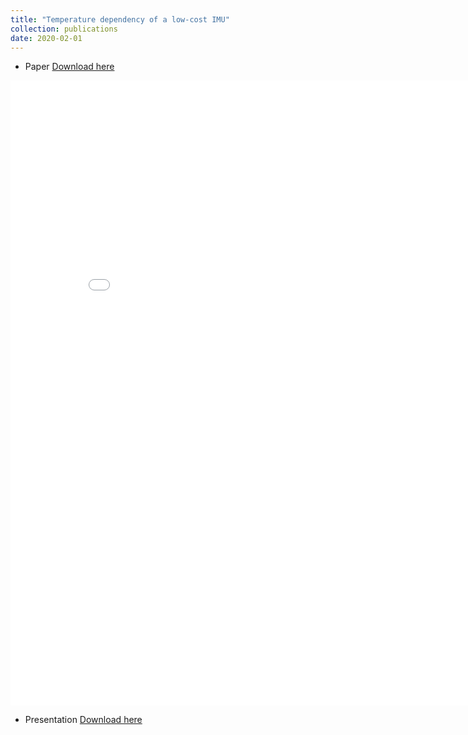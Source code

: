 ```yaml
---
title: "Temperature dependency of a low-cost IMU"
collection: publications
date: 2020-02-01
---
```

* Paper [Download here](https://github.com/dyx1994/Temperature-denpendency-of-a-low-cost-IMU/blob/main/MasterThesis_duan.pdf)

<embed src="./publications/MasterThesis_YONGXU_DUAN.pdf" width="850" height="1000">

* Presentation [Download here](https://github.com/dyx1994/Temperature-denpendency-of-a-low-cost-IMU/blob/main/MasterThesis.pdf)

